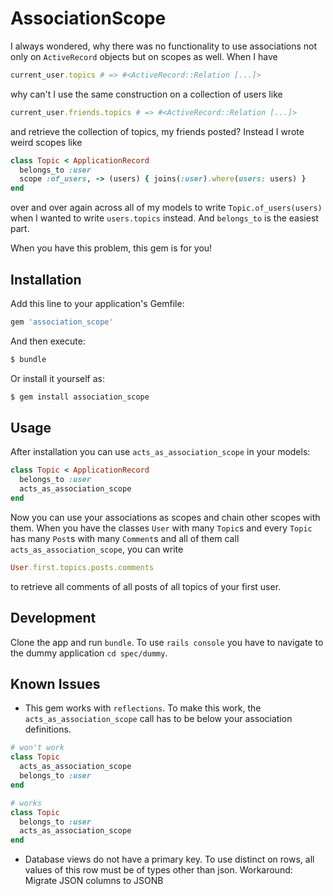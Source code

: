 # AssociationScope
I always wondered, why there was no functionality to use associations not only on `ActiveRecord` objects but on scopes as well.
When I have
```ruby
current_user.topics # => #<ActiveRecord::Relation [...]>
```
why can't I use the same construction on a collection of users like
```ruby
current_user.friends.topics # => #<ActiveRecord::Relation [...]>
```
and retrieve the collection of topics, my friends posted?
Instead I wrote weird scopes like
```ruby
class Topic < ApplicationRecord
  belongs_to :user
  scope :of_users, -> (users) { joins(:user).where(users: users) }
end
```
over and over again across all of my models to write `Topic.of_users(users)` when I wanted to write `users.topics` instead.
And `belongs_to` is the easiest part.

When you have this problem, this gem is for you!


## Installation
Add this line to your application's Gemfile:

```ruby
gem 'association_scope'
```

And then execute:
```bash
$ bundle
```

Or install it yourself as:
```bash
$ gem install association_scope
```


## Usage
After installation you can use `acts_as_association_scope` in your models:
```ruby
class Topic < ApplicationRecord
  belongs_to :user
  acts_as_association_scope
end
```
Now you can use your associations as scopes and chain other scopes with them.
When you have the classes `User` with many `Topic`s and every `Topic` has many `Post`s with many `Comment`s and all of them call `acts_as_association_scope`, you can write
```ruby
User.first.topics.posts.comments
```
to retrieve all comments of all posts of all topics of your first user.

## Development
Clone the app and run `bundle`.
To use `rails console` you have to navigate to the dummy application `cd spec/dummy`.

## Known Issues
* This gem works with `reflections`.
To make this work, the `acts_as_association_scope` call has to be below your association definitions.
```ruby
# won't work
class Topic
  acts_as_association_scope
  belongs_to :user
end

# works
class Topic
  belongs_to :user
  acts_as_association_scope
end
```
* Database views do not have a primary key.
To use distinct on rows, all values of this row must be of types other than json.
Workaround: Migrate JSON columns to JSONB

